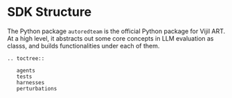 # SDK Structure

The Python package `autoredteam` is the official Python package for Vijil ART. At a high level, it
abstracts out some core concepts in LLM evaluation as classs,
and builds functionalities under each of them.

```{eval-rst}
.. toctree::

   agents
   tests
   harnesses
   perturbations
```